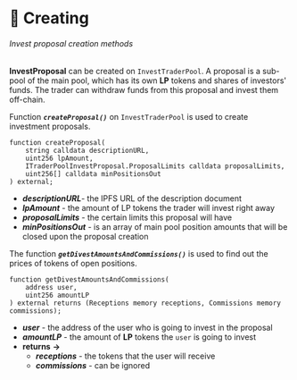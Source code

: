 # 🌟 Creating

###### Invest proposal creation methods

**InvestProposal** can be created on `InvestTraderPool`. A proposal is a sub-pool of the main pool, which has its own **LP** tokens and shares of investors' funds. The trader can withdraw funds from this proposal and invest them off-chain. 

Function ***`createProposal()`*** on `InvestTraderPool` is used to create investment proposals.

```solidity
function createProposal(
    string calldata descriptionURL,
    uint256 lpAmount,
    ITraderPoolInvestProposal.ProposalLimits calldata proposalLimits,
    uint256[] calldata minPositionsOut
) external;
```
- ***descriptionURL***-  the IPFS URL of the description document
- ***lpAmount*** - the amount of LP tokens the trader will invest right away
- ***proposalLimits*** - the certain limits this proposal will have
- ***minPositionsOut*** - is an array of main pool position amounts that will be closed upon the proposal creation

The function ***`getDivestAmountsAndCommissions()`*** is used to find out the prices of tokens of open positions.

```solidity
function getDivestAmountsAndCommissions(
    address user,
    uint256 amountLP
) external returns (Receptions memory receptions, Commissions memory commissions);
```
- ***user*** -  the address of the user who is going to invest in the proposal
- ***amountLP*** - the amount of **LP** tokens the `user` is going to invest
- **returns** **->**
    - ***receptions***  - the tokens that the user will receive
    - ***commissions*** - can be ignored
